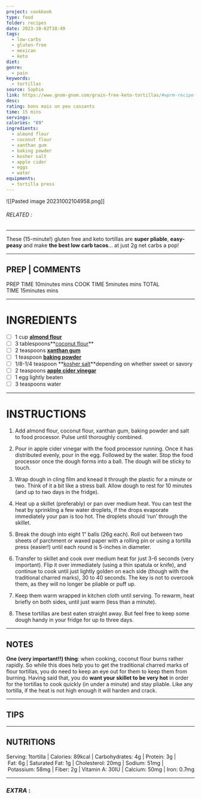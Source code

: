 ```yaml
---
project: cookbook
type: food
folder: recipes
date: 2023-10-02T10:49
tags:
  - low-carbs
  - gluten-free
  - mexican
  - keto
diet: 
genre:
  - pain
keywords:
  - tortillas
source: Sophie
link: https://www.gnom-gnom.com/grain-free-keto-tortillas/#wprm-recipe-container-3893
desc: 
rating: bons mais un peu cassants
time: 15 mins
servings: 
calories: "89"
ingredients:
  - almond flour
  - coconut flour
  - xanthan gum
  - baking powder
  - kosher salt
  - apple cider
  - eggs
  - water
equipments:
  - tortilla press
---
```


![[Pasted image 20231002104958.png]]
###### *RELATED* : 
---
These (15-minute!) gluten free and keto tortillas are **super pliable**, **easy-peasy** and make **the best low carb tacos**… at just 2g net carbs a pop!

---
## PREP | COMMENTS

PREP TIME 10minutes mins
COOK TIME 5minutes mins
TOTAL TIME 15minutes mins

---
# INGREDIENTS

- [ ] 1 cup **[almond flour](https://amzn.to/2q1v6KO)** 
- [ ] 3 tablespoons**[coconut flour](http://amzn.to/2f49c8j)**
- [ ] 2 teaspoons **[xanthan gum](https://amzn.to/2uKe4GF)**
- [ ] 1 teaspoon **[baking powder](https://amzn.to/2EfL5K2)**
- [ ] 1/8-1/4 teaspoon **[kosher salt](https://amzn.to/2uM2LxM)**depending on whether sweet or savory
- [ ] 2 teaspoons **[apple cider vinegar](https://amzn.to/2GQ1c6E)**
- [ ] 1 egg lightly beaten
- [ ] 3 teaspoons water

---
# INSTRUCTIONS

1. Add almond flour, coconut flour, xanthan gum, baking powder and salt to food processor. Pulse until thoroughly combined. 
    
2. Pour in apple cider vinegar with the food processor running. Once it has distributed evenly, pour in the egg. Followed by the water. Stop the food processor once the dough forms into a ball. The dough will be sticky to touch.
    
3. Wrap dough in cling film and knead it through the plastic for a minute or two. Think of it a bit like a stress ball. Allow dough to rest for 10 minutes (and up to two days in the fridge). 
    
4. Heat up a skillet (preferably) or pan over medium heat. You can test the heat by sprinkling a few water droplets, if the drops evaporate immediately your pan is too hot. The droplets should ‘run’ through the skillet.
    
5. Break the dough into eight 1” balls (26g each). Roll out between two sheets of parchment or waxed paper with a rolling pin or using a tortilla press (easier!) until each round is 5-inches in diameter. 
    
      
    
6. Transfer to skillet and cook over medium heat for just 3-6 seconds (very important). Flip it over immediately (using a thin spatula or knife), and continue to cook until just lightly golden on each side (though with the traditional charred marks), 30 to 40 seconds. The key is not to overcook them, as they will no longer be pliable or puff up.
    
7. Keep them warm wrapped in kitchen cloth until serving. To rewarm, heat briefly on both sides, until just warm (less than a minute).
    
      
    
8. These tortillas are best eaten straight away. But feel free to keep some dough handy in your fridge for up to three days.

---
## NOTES

**One (very important!!) thing**: when cooking, coconut flour burns rather rapidly. So while this does help you to get the traditional charred marks of flour tortillas, you do need to keep an eye out for them to keep them from burning. Having said that, you do **want your skillet to be very hot** in order for the tortillas to cook quickly (in under a minute) and stay pliable. Like any tortilla, if the heat is not high enough it will harden and crack.

---
## TIPS



---
## NUTRITIONS

Serving: 1tortilla | Calories: 89kcal | Carbohydrates: 4g | Protein: 3g | Fat: 6g | Saturated Fat: 1g | Cholesterol: 20mg | Sodium: 51mg | Potassium: 58mg | Fiber: 2g | Vitamin A: 30IU | Calcium: 50mg | Iron: 0.7mg

---
### *EXTRA* :



